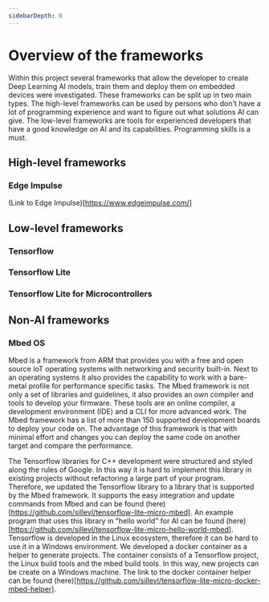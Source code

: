 ```yaml
---
sidebarDepth: 0
---
```


# Overview of the frameworks

Within this project several frameworks that allow the developer to create Deep Learning AI models, train them and deploy them on embedded devices were investigated. These frameworks can be split up in two main types. The high-level frameworks can be used by persons who don't have a lot of programming experience and want to figure out what solutions AI can give. The low-level frameworks are tools for experienced developers that have a good knowledge on AI and its capabilities. Programming skills is a must.

## High-level frameworks

### Edge Impulse

(Link to Edge Impulse)[https://www.edgeimpulse.com/]

## Low-level frameworks

### Tensorflow

### Tensorflow Lite

### Tensorflow Lite for Microcontrollers

## Non-AI frameworks

### Mbed OS

Mbed is a framework from ARM that provides you with a free and open source IoT operating systems with networking and security built-in. Next to an operating systems it also provides the capability to work with a bare-metal profile for performance specific tasks. The Mbed framework is not only a set of libraries and guidelines, it also provides an own compiler and tools to develop your firmware. These tools are an online compiler, a development environment (IDE) and a CLI for more advanced work. The Mbed framework has a list of more than 150 supported development boards to deploy your code on. The advantage of this framework is that with minimal effort and changes you can deploy the same code on another target and compare the performance.

The Tensorflow libraries for C++ development were structured and styled along the rules of Google. In this way it is hard to implement this library in existing projects without refactoring a large part of your program. Therefore, we updated the Tensorflow library to a library that is supported by the Mbed framework. It supports the easy integration and update commands from Mbed and can be found (here)[https://github.com/sillevl/tensorflow-lite-micro-mbed]. An example program that uses this library in "hello world" for AI can be found (here)[https://github.com/sillevl/tensorflow-lite-micro-hello-world-mbed]. Tensorflow is developed in the Linux ecosystem, therefore it can be hard to use it in a Windows environment. We developed a docker container as a helper to generate projects. The container consists of a Tensorflow project, the Linux build tools and the mbed build tools. In this way, new projects can be create on a Windows machine. The link to the docker container helper can be found (here)[https://github.com/sillevl/tensorflow-lite-micro-docker-mbed-helper].